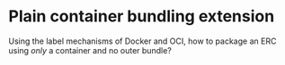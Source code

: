 # Plain container bundling extension

Using the label mechanisms of Docker and OCI, how to package an ERC using _only_ a container and no outer bundle?